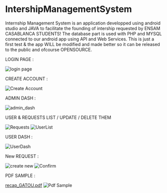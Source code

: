 # IntershipManagementSystem
Internship Management System is an application developped using android studio and JAVA to facilitate the founding of intership requested by ENSAM CASABLANCA STUDENTS! The database part is used with PHP and MYSQL connected to our android app using API and Web Services. This is just a first test &amp; the app WILL be modified and made better so it can be released to the public and ofcourse OPENSOURCE.



LOGIN PAGE : 


![login page](https://user-images.githubusercontent.com/68833853/118071544-82279d80-b397-11eb-9e47-67132f40b2c7.png)



CREATE ACCOUNT : 


![Create Account](https://user-images.githubusercontent.com/68833853/118071560-8b186f00-b397-11eb-989a-1769ac068739.png)



ADMIN DASH : 




![admin_dash](https://user-images.githubusercontent.com/68833853/118071569-8fdd2300-b397-11eb-8913-2083c9b6de60.png)



USER & REQUESTS LIST / UPDATE / DELETE THEM


![Requests](https://user-images.githubusercontent.com/68833853/118071598-9ec3d580-b397-11eb-8b4b-db9efc9d3928.png)
![UserList](https://user-images.githubusercontent.com/68833853/118071845-20b3fe80-b398-11eb-8eb2-16dfed97e4aa.png)



USER DASH : 


![UserDash](https://user-images.githubusercontent.com/68833853/118071624-ac795b00-b397-11eb-973f-fc0f8ae2f475.png)


New REQUEST :


![create new](https://user-images.githubusercontent.com/68833853/118071667-bc913a80-b397-11eb-9196-d6217d845e27.png)
![Confirm](https://user-images.githubusercontent.com/68833853/118071671-bdc26780-b397-11eb-925b-4e2c967ddc85.png)


PDF SAMPLE : 


[recap_GATOU.pdf](https://github.com/aminegatou513/IntershipManagementSystem/files/6470128/recap_GATOU.pdf)
![Pdf Sample](https://user-images.githubusercontent.com/68833853/118071688-c6b33900-b397-11eb-8039-b42d6cc94c8b.png)
